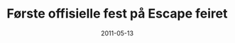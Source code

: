 ---
title: Første offisielle fest på Escape feiret
tags: ifi, cyb
year: 2011
date: 2011-05-13
view: none
---